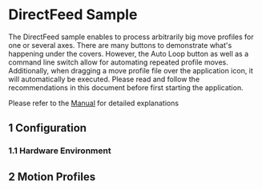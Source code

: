 # DirectFeed Sample

The DirectFeed sample enables to process arbitrarily big move profiles for one or several axes.
There are many buttons to demonstrate what's happening under the covers. However, the Auto Loop
button as well as a command line switch allow for automating repeated profile moves.
Additionally, when dragging a move profile file over the application icon, it will automatically be executed.
Please read and follow the recommendations in this document before first starting the application.

Please refer to the [Manual](./doc/SWNET-DirectFeedOverview-EP007.pdf) for detailed explanations

## 1 Configuration

### 1.1 Hardware Environment

## 2 Motion Profiles
